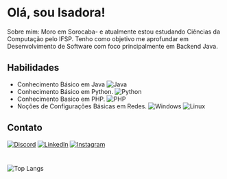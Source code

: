 
# Olá, sou Isadora!

Sobre mim: Moro em Sorocaba- e atualmente estou estudando Ciências da Computação pelo IFSP. Tenho como objetivo me aprofundar em Desenvolvimento de Software com foco principalmente em Backend Java.

## Habilidades
- Conhecimento Básico em Java 	![Java](https://img.shields.io/badge/java-%23ED8B00.svg?style=for-the-badge&logo=openjdk&logoColor=white)
- Conhecimento Básico em Python. ![Python](https://img.shields.io/badge/python-3670A0?style=for-the-badge&logo=python&logoColor=ffdd54)
- Conhecimento Basico em PHP. ![PHP](https://img.shields.io/badge/PHP-777BB4?style=for-the-badge&logo=php&logoColor=white)
- Noções de Configurações Básicas em Redes. ![Windows](https://img.shields.io/badge/Windows-000?style=for-the-badge&logo=windows&logoColor=2CA5E0) ![Linux](https://img.shields.io/badge/Linux-000?style=for-the-badge&logo=linux&logoColor=FCC624)

## Contato

[![Discord](https://img.shields.io/badge/Discord-7289DA?style=for-the-badge&logo=discord&logoColor=white)](https://discord.com/channels/@isanovaes1/)  [![LinkedIn](https://img.shields.io/badge/LinkedIn-0077B5?style=for-the-badge&logo=linkedin&logoColor=white)](https://www.linkedin.com/in/isadora-cristina-a0580014b//)  [![Instagram](https://img.shields.io/badge/-Instagram-%23E4405F?style=for-the-badge&logo=instagram&logoColor=white)](https://www.instagram.com/isacristina3k/)


# 

![Top Langs](https://github-readme-stats-git-masterrstaa-rickstaa.vercel.app/api/top-langs/?username=SEUUSERNAME&layout=compact&bg_color=000&border_color=30A3DC&title_color=E94D5F&text_color=FFF)


